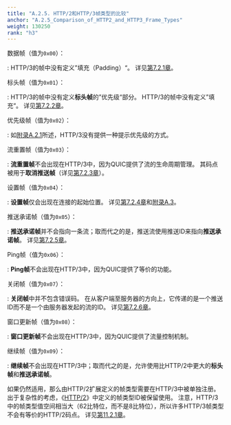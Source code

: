 ```yaml
---
title: "A.2.5. HTTP/2和HTTP/3帧类型的比较"
anchor: "A.2.5_Comparison_of_HTTP2_and_HTTP3_Frame_Types"
weight: 130250
rank: "h3"
---
```


数据帧（值为`0x00`）：

:   HTTP/3的帧中没有定义”填充（Padding）“。
详见[第7.2.1章]()。

标头帧（值为`0x01`）：

:   HTTP/3的帧中没有定义**标头帧**的”优先级“部分。
HTTP/3的帧中没有定义”填充“。
详见[第7.2.2章]()。

优先级帧（值为`0x02`）：

:   如[附录A.2.1]()所述，HTTP/3没有提供一种提示优先级的方式。

流重置帧（值为`0x03`）：

:   **流重置帧**不会出现在HTTP/3中，因为QUIC提供了流的生命周期管理。
其码点被用于**取消推送帧**（详见[第7.2.3章]()）。

设置帧（值为`0x04`）：

:   **设置帧**仅会出现在连接的起始位置。
详见[第7.2.4章]()和[附录A.3]()。

推送承诺帧（值为`0x05`）：

:   **推送承诺帧**并不会指向一条流；取而代之的是，推送流使用推送ID来指向**推送承诺帧**。
详见[第7.2.5章]()。

Ping帧（值为`0x06`）：

:   **Ping帧**不会出现在HTTP/3中，因为QUIC提供了等价的功能。

关闭帧（值为`0x07`）：

:   **关闭帧**中并不包含错误码。
在从客户端至服务器的方向上，它传递的是一个推送ID而不是一个由服务器发起的流的ID。
详见[第7.2.6章]()。

窗口更新帧（值为`0x08`）：

:   **窗口更新帧**不会出现在HTTP/3中，因为QUIC提供了流量控制机制。

继续帧（值为`0x09`）：

:   **继续帧**不会出现在HTTP/3中；取而代之的是，允许使用比HTTP/2中更大的**标头帧**和**推送承诺帧**。

如果仍然适用，那么由HTTP/2扩展定义的帧类型需要在HTTP/3中被单独注册。
出于复杂性的考虑，《[HTTP/2]()》中定义的帧类型ID被保留使用。
注意，HTTP/3中的帧类型值空间相当大（62比特位，而不是8比特位），所以许多HTTP/3帧类型不会有等价的HTTP/2码点。
详见[第11.2.1章]()。
